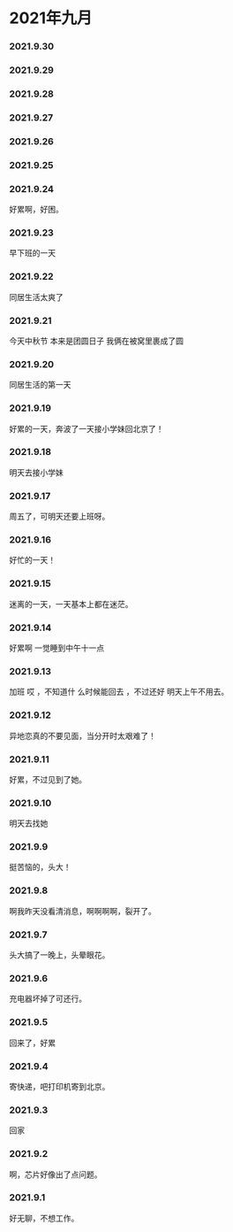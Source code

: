 # 2021年九月

### 2021.9.30
### 2021.9.29
### 2021.9.28
### 2021.9.27
### 2021.9.26
### 2021.9.25
### 2021.9.24
好累啊，好困。
### 2021.9.23
早下班的一天
### 2021.9.22
同居生活太爽了
### 2021.9.21
今天中秋节 本来是团圆日子  我俩在被窝里裹成了圆
### 2021.9.20
同居生活的第一天
### 2021.9.19
好累的一天，奔波了一天接小学妹回北京了！
### 2021.9.18
明天去接小学妹
### 2021.9.17
周五了，可明天还要上班呀。
### 2021.9.16
好忙的一天！
### 2021.9.15
迷离的一天，一天基本上都在迷茫。
### 2021.9.14
好累啊 一觉睡到中午十一点
### 2021.9.13
加班 哎 ，不知道什
么时候能回去 ，不过还好 明天上午不用去。
### 2021.9.12
异地恋真的不要见面，当分开时太艰难了！
### 2021.9.11
好累，不过见到了她。
### 2021.9.10
明天去找她
### 2021.9.9
挺苦恼的，头大！
### 2021.9.8
啊我昨天没看清消息，啊啊啊啊，裂开了。
### 2021.9.7
头大搞了一晚上，头晕眼花。
### 2021.9.6
充电器坏掉了可还行。
### 2021.9.5
回来了，好累
### 2021.9.4
寄快递，吧打印机寄到北京。
### 2021.9.3
回家
### 2021.9.2
啊，芯片好像出了点问题。
### 2021.9.1
好无聊，不想工作。
